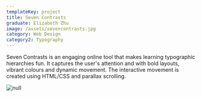 ```yaml
---
templateKey: project
title: Seven Contrasts
graduate: Elizabeth Zhu
image: /assets/sevencontrasts.jpg
category: Web Design
category2: Typography
---
```

Seven Contrasts is an engaging online tool that makes learning typographic hierarchies fun. It captures the user's attention and with bold layouts, vibrant colours and dynamic movement. The interactive movement is created using HTML/CSS and parallax scrolling. 

![null](/assets/sevencontrasts_2.jpg)
